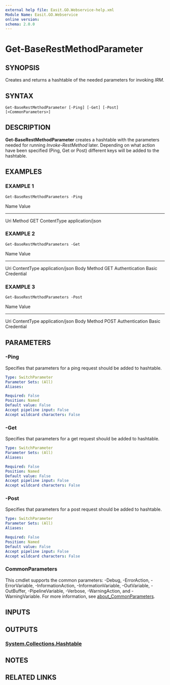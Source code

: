 ```yaml
---
external help file: Easit.GO.Webservice-help.xml
Module Name: Easit.GO.Webservice
online version:
schema: 2.0.0
---
```


# Get-BaseRestMethodParameter

## SYNOPSIS
Creates and returns a hashtable of the needed parameters for invoking *IRM*.

## SYNTAX

```
Get-BaseRestMethodParameter [-Ping] [-Get] [-Post] [<CommonParameters>]
```

## DESCRIPTION
**Get-BaseRestMethodParameter** creates a hashtable with the parameters needed for running *Invoke-RestMethod* later.
Depending on what action have been specified (Ping, Get or Post) different keys will be added to the hashtable.

## EXAMPLES

### EXAMPLE 1
```
Get-BaseRestMethodParameters -Ping
```

Name                           Value
----                           -----
Uri
Method                         GET
ContentType                    application/json

### EXAMPLE 2
```
Get-BaseRestMethodParameters -Get
```

Name                           Value
----                           -----
Uri
ContentType                    application/json
Body
Method                         GET
Authentication                 Basic
Credential

### EXAMPLE 3
```
Get-BaseRestMethodParameters -Post
```

Name                           Value
----                           -----
Uri
ContentType                    application/json
Body
Method                         POST
Authentication                 Basic
Credential

## PARAMETERS

### -Ping
Specifies that parameters for a ping request should be added to hashtable.

```yaml
Type: SwitchParameter
Parameter Sets: (All)
Aliases:

Required: False
Position: Named
Default value: False
Accept pipeline input: False
Accept wildcard characters: False
```

### -Get
Specifies that parameters for a get request should be added to hashtable.

```yaml
Type: SwitchParameter
Parameter Sets: (All)
Aliases:

Required: False
Position: Named
Default value: False
Accept pipeline input: False
Accept wildcard characters: False
```

### -Post
Specifies that parameters for a post request should be added to hashtable.

```yaml
Type: SwitchParameter
Parameter Sets: (All)
Aliases:

Required: False
Position: Named
Default value: False
Accept pipeline input: False
Accept wildcard characters: False
```

### CommonParameters
This cmdlet supports the common parameters: -Debug, -ErrorAction, -ErrorVariable, -InformationAction, -InformationVariable, -OutVariable, -OutBuffer, -PipelineVariable, -Verbose, -WarningAction, and -WarningVariable. For more information, see [about_CommonParameters](http://go.microsoft.com/fwlink/?LinkID=113216).

## INPUTS

## OUTPUTS

### [System.Collections.Hashtable](https://learn.microsoft.com/en-us/powershell/module/microsoft.powershell.core/about/about_hash_tables)
## NOTES

## RELATED LINKS
